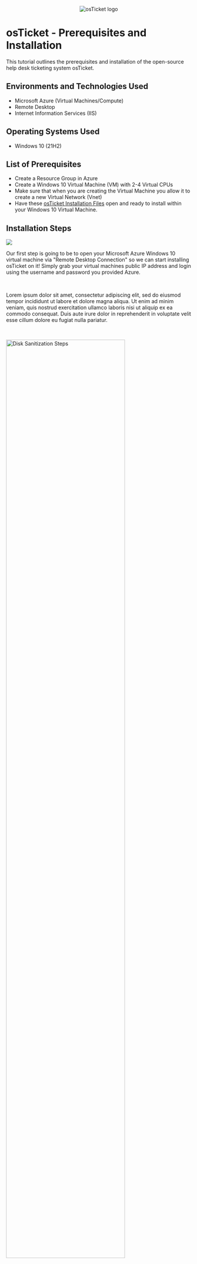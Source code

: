 <p align="center">
<img src="https://i.imgur.com/Clzj7Xs.png" alt="osTicket logo"/>
</p>

<h1>osTicket - Prerequisites and Installation</h1>
This tutorial outlines the prerequisites and installation of the open-source help desk ticketing system osTicket.<br />

<h2>Environments and Technologies Used</h2>

- Microsoft Azure (Virtual Machines/Compute)
- Remote Desktop
- Internet Information Services (IIS)

<h2>Operating Systems Used </h2>

- Windows 10</b> (21H2)

<h2>List of Prerequisites</h2>

- Create a Resource Group in Azure
- Create a Windows 10 Virtual Machine (VM) with 2-4 Virtual CPUs
- Make sure that when you are creating the Virtual Machine you allow it to create a new Virtual Network (Vnet)
- Have these [osTicket Installation Files](https://drive.google.com/drive/u/0/folders/1APMfNyfNzcxZC6EzdaNfdZsUwxWYChf6) open and ready to install within your Windows 10 Virtual Machine.

<h2>Installation Steps</h2>

<p>
<img src="https://imgur.com/a/VE7dnp8"/>
</p>
<p>
Our first step is going to be to open your Microsoft Azure Windows 10 virtual machine via "Remote Desktop Connection" so we can start installing osTicket on it! 
Simply grab your virtual machines public IP address and login using the username and password you provided Azure.
</p>
<br />

<p>
</p>
<p>
Lorem ipsum dolor sit amet, consectetur adipiscing elit, sed do eiusmod tempor incididunt ut labore et dolore magna aliqua. Ut enim ad minim veniam, quis nostrud exercitation ullamco laboris nisi ut aliquip ex ea commodo consequat. Duis aute irure dolor in reprehenderit in voluptate velit esse cillum dolore eu fugiat nulla pariatur.
</p>
<br />

<p>
<img src="https://i.imgur.com/DJmEXEB.png" height="80%" width="80%" alt="Disk Sanitization Steps"/>
</p>
<p>
Lorem ipsum dolor sit amet, consectetur adipiscing elit, sed do eiusmod tempor incididunt ut labore et dolore magna aliqua. Ut enim ad minim veniam, quis nostrud exercitation ullamco laboris nisi ut aliquip ex ea commodo consequat. Duis aute irure dolor in reprehenderit in voluptate velit esse cillum dolore eu fugiat nulla pariatur.
</p>
<br />
